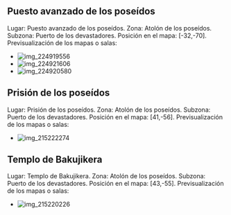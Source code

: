 ## Puesto avanzado de los poseídos
Lugar: Puesto avanzado de los poseídos.
Zona: Atolón de los poseídos.
Subzona: Puerto de los devastadores.
Posición en el mapa: [-32,-70].
Previsualización de los mapas o salas:
- ![img_224919556](https://media.discordapp.net/attachments/1115311447145193482/1115355326120742993/224919556.jpg)
- ![img_224921606](https://media.discordapp.net/attachments/1115311447145193482/1115355371024957460/224921606.jpg)
- ![img_224920580](https://media.discordapp.net/attachments/1115311447145193482/1115355338879795200/224920580.jpg)

## Prisión de los poseídos
Lugar: Prisión de los poseídos.
Zona: Atolón de los poseídos.
Subzona: Puerto de los devastadores.
Posición en el mapa: [41,-56].
Previsualización de los mapas o salas:
- ![img_215222274](https://media.discordapp.net/attachments/1115311447145193482/1115351908983525506/215222274.jpg)

## Templo de Bakujikera
Lugar: Templo de Bakujikera.
Zona: Atolón de los poseídos.
Subzona: Puerto de los devastadores.
Posición en el mapa: [43,-55].
Previsualización de los mapas o salas:
- ![img_215220226](https://media.discordapp.net/attachments/1115311447145193482/1115351880982343823/215220226.jpg)